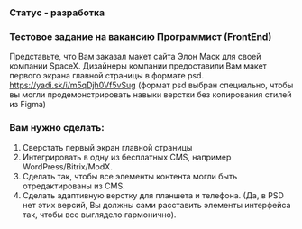 ### Статус - разработка
### Тестовое задание на вакансию Программист (FrontEnd)

Представьте, что Вам заказал макет сайта Элон Маск для своей компании SpaceX.
Дизайнеры компании предоставили Вам макет первого экрана главной страницы в формате psd. https://yadi.sk/i/m5qDjh0Vf5vSug
(формат psd выбран специально, чтобы вы могли продемонстрировать навыки верстки без копирования стилей из Figma)

### Вам нужно сделать:
1. Сверстать первый экран главной страницы
2. Интегрировать в одну из бесплатных CMS, например WordPress/Bitrix/ModX.
3. Сделать так, чтобы все элементы контента могли быть отредактированы из CMS.
4. Сделать адаптивную верстку для планшета и телефона. (Да, в PSD нет этих версий, Вы должны сами расставить элементы интерфейса так, чтобы все выглядело гармонично).
